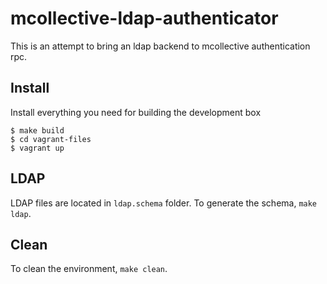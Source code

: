 # mcollective-ldap-authenticator

This is an attempt to bring an ldap backend to mcollective authentication rpc.

## Install

Install everything you need for building the development box
```
$ make build
$ cd vagrant-files
$ vagrant up
```

## LDAP

LDAP files are located in `ldap.schema` folder. To generate the schema, `make ldap`.

## Clean

To clean the environment, `make clean`.
